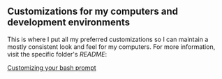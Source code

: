 ## Customizations for my computers and development environments

This is where I put all my preferred customizations so I can maintain a mostly consistent look and
feel for my computers. For more information, visit the specific folder's *README*:

[Customizing your bash prompt](https://github.com/iamasteriix/dotfiles/tree/master/README.md)